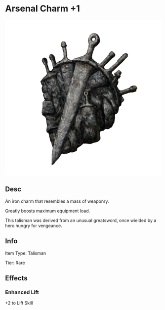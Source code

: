 # Arsenal Charm +1

![](ArsenalCharm+1.png)

## Desc

An iron charm that resembles a mass of weaponry.



Greatly boosts maximum equipment load.



This talisman was derived from an unusual greatsword, once wielded by a hero hungry for vengeance.

## Info

Item Type: Talisman

Tier: Rare

## Effects

### Enhanced Lift

+2 to Lift Skill
